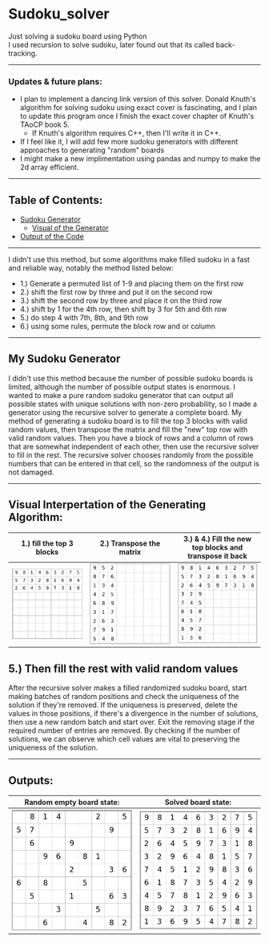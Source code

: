 # Sudoku_solver
Just solving a sudoku board using Python</br>
I used recursion to solve sudoku, later found out that its called back-tracking.

---
### Updates & future plans:
- I plan to implement a dancing link version of this solver.  Donald Knuth's algorithm for solving sudoku using exact cover is fascinating, and I plan to update this program once I finish the exact cover chapter of Knuth's TAoCP book 5.
    -   If Knuth's algorithm requires C++, then I'll write it in C++.
- If I feel like it, I will add few more sudoku generators with different approaches to generating "random" boards
- I might make a new implimentation using pandas and numpy to make the 2d array efficient.

---
## Table of Contents:
- [Sudoku Generator](#generator)
    - [Visual of the Generator](#visual)
- [Output of the Code](#output)

---
I didn't use this method, but some algorithms make filled sudoku in a fast and reliable way, notably the method listed below:
- 1.) Generate a permuted list of 1-9 and placing them on the first row
- 2.) shift the first row by three and put it on the second row
- 3.) shift the second row by three and place it on the third row 
- 4.) shift by 1 for the 4th row, then shift by 3 for 5th and 6th row
- 5.) do step 4 with 7th, 8th, and 9th row
- 6.) using some rules, permute the block row and or column

---
<a id = "generator"></a>  
## My Sudoku Generator
I didn't use this method because the number of possible sudoku boards is limited, although the number of possible output states is enormous. I wanted to make a pure random sudoku generator that can output all possible states with unique solutions with non-zero probability, so I made a generator using the recursive solver to generate a complete board.
My method of generating a sudoku board is to fill the top 3 blocks with valid random values, then transpose the matrix and fill the "new" top row with valid random values. Then you have a block of rows and a column of rows that are somewhat independent of each other, then use the recursive solver to fill in the rest.  The recursive solver chooses randomly from the possible numbers that can be entered in that cell, so the randomness of the output is not damaged.

---
<a id = "visual"></a> 
## Visual Interpertation of the Generating Algorithm:
| 1.) fill the top 3 blocks |2.) Transpose the matrix | 3.) & 4.) Fill the new top blocks and transpose it back|
|---------------------------|---------------------------|---------------------------|
| ![board1](Figure_1.png)   |   ![board2](Figure_2.png) |   ![board3](Figure_3.png) |

5.) Then fill the rest with valid random values
---

After the recursive solver makes a filled randomized sudoku board, start making batches of random positions and check the uniqueness of the solution if they're removed.  If the uniqueness is preserved, delete the values in those positions, if there's a divergence in the number of solutions, then use a new random batch and start over.  Exit the removing stage if the required number of entries are removed.  By checking if the number of solutions, we can observe which cell values are vital to preserving the uniqueness of the solution.

---
<a id = "output"></a> 
## Outputs:
|Random empty board state:|Solved board state: |
|--------------------------|-----------------------|
|![empty_state](Figure_4.png) | ![solved_state](Figure_5.png)|